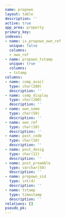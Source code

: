 ```yaml
---
name: propown
layout: table
description: ''
active: true
app_area: property
primary_key: 
indexes:
- name: ix_propown_own_ref
  unique: false
  columns:
  - own_ref
- name: propown_tstamp
  unique: true
  columns:
  - tstamp
columns:
- name: comp_avail
  type: char(200)
  description: ''
- name: comp_display
  type: char(200)
  description: ''
- name: own_name
  type: char(50)
  description: ''
- name: own_ref
  type: char(10)
  description: ''
- name: post_code
  type: char(10)
  description: ''
- name: post_desig
  type: char(12)
  description: ''
- name: post_preamble
  type: varchar(50)
  description: ''
- name: propown_sid
  type: int(4)
  description: ''
- name: tstamp
  type: timestamp
  description: ''
relations: []
pseudo_pk: 
---
```


